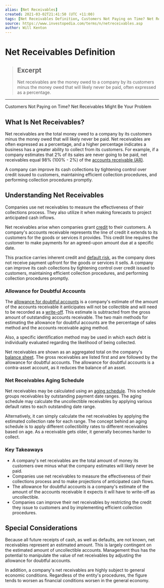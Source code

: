 ```yaml
---
alias: [Net Receivables]
created: 2021-03-02T21:41:50 (UTC +11:00)
tags: [Net Receivables Definition, Customers Not Paying on Time? Net Receivables Might Be Your Problem]
source: https://www.investopedia.com/terms/n/netreceivables.asp
author: Will Kenton
---
```


# Net Receivables Definition

> ## Excerpt
> Net receivables are the money owed to a company by its customers minus the money owed that will likely never be paid, often expressed as a percentage.

---

Customers Not Paying on Time? Net Receivables Might Be Your Problem
## What Is Net Receivables?

Net receivables are the total money owed to a company by its customers minus the money owed that will likely never be paid. Net receivables are often expressed as a percentage, and a higher percentage indicates a business has a greater ability to collect from its customers. For example, if a company estimates that 2% of its sales are never going to be paid, net receivables equal 98% (100% - 2%) of the [accounts receivable (AR)](https://www.investopedia.com/terms/a/accountsreceivable.asp).

A company can improve its cash collections by tightening control over credit issued to customers, maintaining efficient collection procedures, and performing collection procedures promptly.

## Understanding Net Receivables

Companies use net receivables to measure the effectiveness of their collections process. They also utilize it when making forecasts to project anticipated cash inflows.

Net receivables arise when companies grant [credit](https://www.investopedia.com/terms/c/credit.asp) to their customers. A company's accounts receivable represents the line of credit it extends to its customers for the goods or services it provides. This credit line requires the customer to make payments for an agreed-upon amount due at a specific date.

This practice carries inherent credit and [default risk](https://www.investopedia.com/terms/d/defaultrisk.asp), as the company does not receive payment upfront for the goods or services it sells. A company can improve its cash collections by tightening control over credit issued to customers, maintaining efficient collection procedures, and performing collection procedures promptly.

### Allowance for Doubtful Accounts

The [allowance for doubtful accounts](https://www.investopedia.com/terms/a/allowancefordoubtfulaccounts.asp) is a company's estimate of the amount of the accounts receivable it anticipates will not be collectible and will need to be recorded as a [write-off](https://www.investopedia.com/terms/w/write-off.asp). This estimate is subtracted from the gross amount of outstanding accounts receivable. The two main methods for estimating the allowance for doubtful accounts are the percentage of sales method and the accounts receivable aging method.

Also, a specific identification method may be used in which each debt is individually evaluated regarding the likelihood of being collected.

Net receivables are shown as an aggregated total on the company's [balance sheet](https://www.investopedia.com/terms/b/balancesheet.asp). The gross receivables are listed first and are followed by the allowance for doubtful accounts. The allowance for doubtful accounts is a contra-asset account, as it reduces the balance of an asset.

### Net Receivables Aging Schedule

Net receivables may be calculated using an [aging schedule](https://www.investopedia.com/terms/a/aging-schedule.asp). This schedule groups receivables by outstanding payment date ranges. The aging schedule may calculate the uncollectible receivables by applying various default rates to each outstanding date range.

Alternatively, it can simply calculate the net receivables by applying the estimated collection rate for each range. The concept behind an aging schedule is to apply different collectibility rates to different receivables based on age. As a receivable gets older, it generally becomes harder to collect.

### Key Takeaways

-   A company's net receivables are the total amount of money its customers owe minus what the company estimates will likely never be paid.
-   Companies use net receivables to measure the effectiveness of their collections process and to make projections of anticipated cash flows.
-   The allowance for doubtful accounts is a company's estimate of the amount of the accounts receivable it expects it will have to write-off as uncollectible.
-   Companies can improve their net receivables by restricting the credit they issue to customers and by implementing efficient collection procedures.

## Special Considerations

Because all future receipts of cash, as well as defaults, are not known, net receivables represent an estimated amount. This is largely contingent on the estimated amount of uncollectible accounts. Management thus has the potential to manipulate the value of net receivables by adjusting the allowance for doubtful accounts.

In addition, a company's net receivables are highly subject to general economic conditions. Regardless of the entity's procedures, the figure tends to worsen as financial conditions worsen in the general economy.

